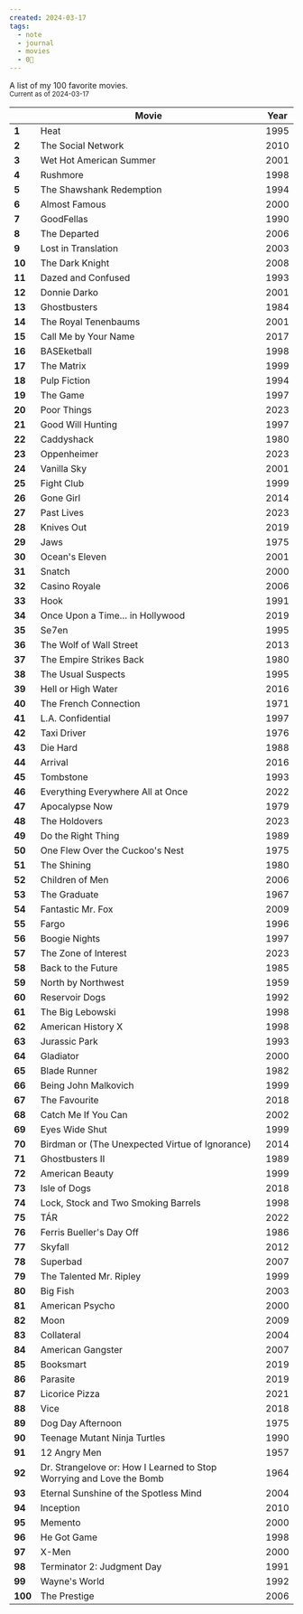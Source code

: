 ```yaml
---
created: 2024-03-17
tags:
  - note
  - journal
  - movies
  - 0🌲
---
```

A list of my 100 favorite movies.   
<small>Current as of 2024-03-17 </small>


|         | Movie                                                                | Year |
| ------- | -------------------------------------------------------------------- | ---- |
| **1**   | Heat                                                                 | 1995 |
| **2**   | The Social Network                                                   | 2010 |
| **3**   | Wet Hot American Summer                                              | 2001 |
| **4**   | Rushmore                                                             | 1998 |
| **5**   | The Shawshank Redemption                                             | 1994 |
| **6**   | Almost Famous                                                        | 2000 |
| **7**   | GoodFellas                                                           | 1990 |
| **8**   | The Departed                                                         | 2006 |
| **9**   | Lost in Translation                                                  | 2003 |
| **10**  | The Dark Knight                                                      | 2008 |
| **11**  | Dazed and Confused                                                   | 1993 |
| **12**  | Donnie Darko                                                         | 2001 |
| **13**  | Ghostbusters                                                         | 1984 |
| **14**  | The Royal Tenenbaums                                                 | 2001 |
| **15**  | Call Me by Your Name                                                 | 2017 |
| **16**  | BASEketball                                                          | 1998 |
| **17**  | The Matrix                                                           | 1999 |
| **18**  | Pulp Fiction                                                         | 1994 |
| **19**  | The Game                                                             | 1997 |
| **20**  | Poor Things                                                          | 2023 |
| **21**  | Good Will Hunting                                                    | 1997 |
| **22**  | Caddyshack                                                           | 1980 |
| **23**  | Oppenheimer                                                          | 2023 |
| **24**  | Vanilla Sky                                                          | 2001 |
| **25**  | Fight Club                                                           | 1999 |
| **26**  | Gone Girl                                                            | 2014 |
| **27**  | Past Lives                                                           | 2023 |
| **28**  | Knives Out                                                           | 2019 |
| **29**  | Jaws                                                                 | 1975 |
| **30**  | Ocean's Eleven                                                       | 2001 |
| **31**  | Snatch                                                               | 2000 |
| **32**  | Casino Royale                                                        | 2006 |
| **33**  | Hook                                                                 | 1991 |
| **34**  | Once Upon a Time… in Hollywood                                       | 2019 |
| **35**  | Se7en                                                                | 1995 |
| **36**  | The Wolf of Wall Street                                              | 2013 |
| **37**  | The Empire Strikes Back                                              | 1980 |
| **38**  | The Usual Suspects                                                   | 1995 |
| **39**  | Hell or High Water                                                   | 2016 |
| **40**  | The French Connection                                                | 1971 |
| **41**  | L.A. Confidential                                                    | 1997 |
| **42**  | Taxi Driver                                                          | 1976 |
| **43**  | Die Hard                                                             | 1988 |
| **44**  | Arrival                                                              | 2016 |
| **45**  | Tombstone                                                            | 1993 |
| **46**  | Everything Everywhere All at Once                                    | 2022 |
| **47**  | Apocalypse Now                                                       | 1979 |
| **48**  | The Holdovers                                                        | 2023 |
| **49**  | Do the Right Thing                                                   | 1989 |
| **50**  | One Flew Over the Cuckoo's Nest                                      | 1975 |
| **51**  | The Shining                                                          | 1980 |
| **52**  | Children of Men                                                      | 2006 |
| **53**  | The Graduate                                                         | 1967 |
| **54**  | Fantastic Mr. Fox                                                    | 2009 |
| **55**  | Fargo                                                                | 1996 |
| **56**  | Boogie Nights                                                        | 1997 |
| **57**  | The Zone of Interest                                                 | 2023 |
| **58**  | Back to the Future                                                   | 1985 |
| **59**  | North by Northwest                                                   | 1959 |
| **60**  | Reservoir Dogs                                                       | 1992 |
| **61**  | The Big Lebowski                                                     | 1998 |
| **62**  | American History X                                                   | 1998 |
| **63**  | Jurassic Park                                                        | 1993 |
| **64**  | Gladiator                                                            | 2000 |
| **65**  | Blade Runner                                                         | 1982 |
| **66**  | Being John Malkovich                                                 | 1999 |
| **67**  | The Favourite                                                        | 2018 |
| **68**  | Catch Me If You Can                                                  | 2002 |
| **69**  | Eyes Wide Shut                                                       | 1999 |
| **70**  | Birdman or (The Unexpected Virtue of Ignorance)                      | 2014 |
| **71**  | Ghostbusters II                                                      | 1989 |
| **72**  | American Beauty                                                      | 1999 |
| **73**  | Isle of Dogs                                                         | 2018 |
| **74**  | Lock, Stock and Two Smoking Barrels                                  | 1998 |
| **75**  | TÁR                                                                  | 2022 |
| **76**  | Ferris Bueller's Day Off                                             | 1986 |
| **77**  | Skyfall                                                              | 2012 |
| **78**  | Superbad                                                             | 2007 |
| **79**  | The Talented Mr. Ripley                                              | 1999 |
| **80**  | Big Fish                                                             | 2003 |
| **81**  | American Psycho                                                      | 2000 |
| **82**  | Moon                                                                 | 2009 |
| **83**  | Collateral                                                           | 2004 |
| **84**  | American Gangster                                                    | 2007 |
| **85**  | Booksmart                                                            | 2019 |
| **86**  | Parasite                                                             | 2019 |
| **87**  | Licorice Pizza                                                       | 2021 |
| **88**  | Vice                                                                 | 2018 |
| **89**  | Dog Day Afternoon                                                    | 1975 |
| **90**  | Teenage Mutant Ninja Turtles                                         | 1990 |
| **91**  | 12 Angry Men                                                         | 1957 |
| **92**  | Dr. Strangelove or: How I Learned to Stop Worrying and Love the Bomb | 1964 |
| **93**  | Eternal Sunshine of the Spotless Mind                                | 2004 |
| **94**  | Inception                                                            | 2010 |
| **95**  | Memento                                                              | 2000 |
| **96**  | He Got Game                                                          | 1998 |
| **97**  | X-Men                                                                | 2000 |
| **98**  | Terminator 2: Judgment Day                                           | 1991 |
| **99**  | Wayne's World                                                        | 1992 |
| **100** | The Prestige                                                         | 2006 |
